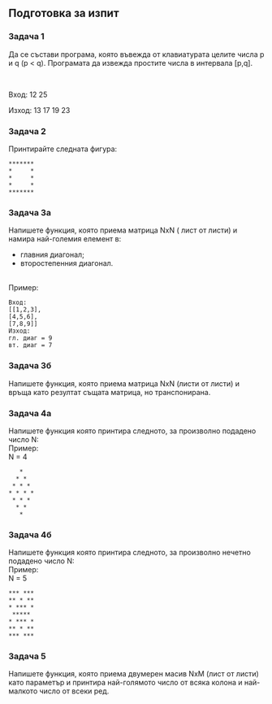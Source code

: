 ## Подготовка за изпит

### Задача 1
Да се състави програма, която въвежда от клавиатурата целите числа p и q (p < q). 
Програмата да извежда простите числа в интервала [p,q].

<br>

Вход: 12 25
<br>

Изход: 13 17 19 23

### Задача 2
Принтирайте следната фигура:
```
*******
*     *
*     *
*     *
*******
```

### Задача 3a
Напишете функция, която приема матрица NxN ( лист от листи) и намира най-големия елемент в:
 - главния диагонал;
 - второстепенния диагонал.
<br>
Пример:
<br>

```
Вход:
[[1,2,3],
[4,5,6],
[7,8,9]]
Изход:
гл. диаг = 9
вт. диаг = 7
```

### Задача 3б
Напишете функция, която приема матрица NxN (листи от листи) и връща като резултат същата матрица, но транспонирана.

### Задача 4а
Напишете функция която принтира следното, за произволно подадено число N:
<br>
Пример:
<br>
N = 4
<br>
```
   *
  * *
 * * *
* * * *
 * * *
  * *
   *
```

### Задача 4б
Напишете функция която принтира следното, за произволно нечетно подадено число N:
<br>
Пример:
<br>
N = 5
<br>
```
*** ***
** * **
* *** * 
 *****
* *** *
** * **
*** ***
```

### Задача 5
Напишете функция, която приема двумерен масив NxM (лист от листи) като параметър и принтира най-голямото число от всяка колона и най-малкото число от всеки ред.

